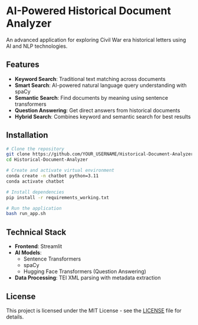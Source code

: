 # AI-Powered Historical Document Analyzer

An advanced application for exploring Civil War era historical letters using AI and NLP technologies.

## Features

- **Keyword Search**: Traditional text matching across documents
- **Smart Search**: AI-powered natural language query understanding with spaCy
- **Semantic Search**: Find documents by meaning using sentence transformers
- **Question Answering**: Get direct answers from historical documents
- **Hybrid Search**: Combines keyword and semantic search for best results

## Installation

```bash
# Clone the repository
git clone https://github.com/YOUR_USERNAME/Historical-Document-Analyzer.git
cd Historical-Document-Analyzer

# Create and activate virtual environment
conda create -n chatbot python=3.11
conda activate chatbot

# Install dependencies
pip install -r requirements_working.txt

# Run the application
bash run_app.sh
```

## Technical Stack

- **Frontend**: Streamlit
- **AI Models**: 
  - Sentence Transformers
  - spaCy
  - Hugging Face Transformers (Question Answering)
- **Data Processing**: TEI XML parsing with metadata extraction

## License

This project is licensed under the MIT License - see the [LICENSE](LICENSE) file for details. 